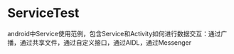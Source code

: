 # ServiceTest
android中Service使用范例，包含Service和Activity如何进行数据交互：通过广播，通过共享文件，通过自定义接口，通过AIDL，通过Messenger
